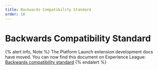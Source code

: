 ```yaml
---
title: Backwards Compatibility Standard
order: 18
---
```


# Backwards Compatibility Standard

{% alert info, Note %}
The Platform Launch extension development docs have moved. You can now find this document on Experience League: [Backwards compatibility standard](https://experienceleague.adobe.com/docs/launch/using/extension-dev/backwards-compatibility.html)
{% endalert %}
